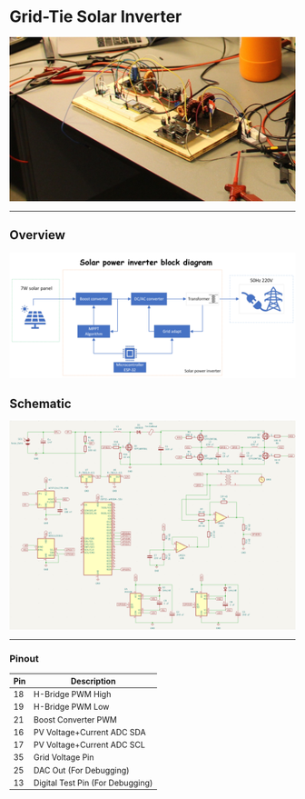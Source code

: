 # Grid-Tie Solar Inverter

![Inverter](images/Inverter.jpg)

---

## Overview

![Overview](images/Overview.png)

## Schematic

![Schematic](images/Circuit.png)

---

### Pinout

| Pin | Description                      |
|-----|----------------------------------|
| 18  | H-Bridge PWM High                |
| 19  | H-Bridge PWM Low                 |
| 21  | Boost Converter PWM              |
| 16  | PV Voltage+Current ADC SDA       |
| 17  | PV Voltage+Current ADC SCL       |
| 35  | Grid Voltage Pin                 |
| 25  | DAC Out (For Debugging)          |
| 13  | Digital Test Pin (For Debugging) |
